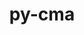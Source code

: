 ---
title: "py-cma"
layout: cache
categories: [package, develop]
meta: {"compilers": ["none"], "num_specs": 30, "num_specs_by_stack": {"e4s": 30, "root": 30}, "oss": ["ubuntu22.04"], "platforms": ["linux"], "stacks": ["e4s", "root"], "targets": ["x86_64_v3"], "versions": ["3.3.0"]}
spec_details: [{"compiler": "none", "hash": "3mbin46454ybxsfcnymhqjjaxwvxdapd", "os": "ubuntu22.04", "platform": "linux", "size": "-", "stacks": ["e4s", "root"], "target": "x86_64_v3", "variants": ["build_system=python_pip", "~constrained_solution_tracking", "~plotting"], "versions": ["3.3.0"]}, {"compiler": "none", "hash": "5lvnek4llgo7w7iyt4rlntlva4ixcp3p", "os": "ubuntu22.04", "platform": "linux", "size": "-", "stacks": ["e4s", "root"], "target": "x86_64_v3", "variants": ["build_system=python_pip", "~constrained_solution_tracking", "~plotting"], "versions": ["3.3.0"]}, {"compiler": "none", "hash": "6dxhero7t4pb6bg7i3copxzslxs3k4gc", "os": "ubuntu22.04", "platform": "linux", "size": "-", "stacks": ["e4s", "root"], "target": "x86_64_v3", "variants": ["build_system=python_pip", "~constrained_solution_tracking", "~plotting"], "versions": ["3.3.0"]}, {"compiler": "none", "hash": "7tnu676slwi33ucwb53rfaonfq4dz43k", "os": "ubuntu22.04", "platform": "linux", "size": "-", "stacks": ["e4s", "root"], "target": "x86_64_v3", "variants": ["build_system=python_pip", "~constrained_solution_tracking", "~plotting"], "versions": ["3.3.0"]}, {"compiler": "none", "hash": "c5kudpyk65qf74ly4rxbnwle5m26phgz", "os": "ubuntu22.04", "platform": "linux", "size": "-", "stacks": ["e4s", "root"], "target": "x86_64_v3", "variants": ["build_system=python_pip", "~constrained_solution_tracking", "~plotting"], "versions": ["3.3.0"]}, {"compiler": "none", "hash": "enns2raigrhi4yeucguer5qeec242zcs", "os": "ubuntu22.04", "platform": "linux", "size": "-", "stacks": ["e4s", "root"], "target": "x86_64_v3", "variants": ["build_system=python_pip", "~constrained_solution_tracking", "~plotting"], "versions": ["3.3.0"]}, {"compiler": "none", "hash": "f4k7mavrqt2rfhxolszteqcgpnljdnjn", "os": "ubuntu22.04", "platform": "linux", "size": "-", "stacks": ["e4s", "root"], "target": "x86_64_v3", "variants": ["build_system=python_pip", "~constrained_solution_tracking", "~plotting"], "versions": ["3.3.0"]}, {"compiler": "none", "hash": "h4rjrwbxfk3jrojfo5b6f5sjupfxsnmm", "os": "ubuntu22.04", "platform": "linux", "size": "-", "stacks": ["e4s", "root"], "target": "x86_64_v3", "variants": ["build_system=python_pip", "~constrained_solution_tracking", "~plotting"], "versions": ["3.3.0"]}, {"compiler": "none", "hash": "hbvdz4pzls4xdv6syj7mxk4ojg24jyi4", "os": "ubuntu22.04", "platform": "linux", "size": "-", "stacks": ["e4s", "root"], "target": "x86_64_v3", "variants": ["build_system=python_pip", "~constrained_solution_tracking", "~plotting"], "versions": ["3.3.0"]}, {"compiler": "none", "hash": "htuakvyzj6e7ezqufhlq3bemw62rvori", "os": "ubuntu22.04", "platform": "linux", "size": "-", "stacks": ["e4s", "root"], "target": "x86_64_v3", "variants": ["build_system=python_pip", "~constrained_solution_tracking", "~plotting"], "versions": ["3.3.0"]}, {"compiler": "none", "hash": "izarxdasbcvqg6rbh54zuw22z2iiznmk", "os": "ubuntu22.04", "platform": "linux", "size": "-", "stacks": ["e4s", "root"], "target": "x86_64_v3", "variants": ["build_system=python_pip", "~constrained_solution_tracking", "~plotting"], "versions": ["3.3.0"]}, {"compiler": "none", "hash": "jjiy2wlq3bhmm5dx4jdcfa6iyyn6rlga", "os": "ubuntu22.04", "platform": "linux", "size": "-", "stacks": ["e4s", "root"], "target": "x86_64_v3", "variants": ["build_system=python_pip", "~constrained_solution_tracking", "~plotting"], "versions": ["3.3.0"]}, {"compiler": "none", "hash": "jna3veraayrk46h5gwls4yisac72hejp", "os": "ubuntu22.04", "platform": "linux", "size": "-", "stacks": ["e4s", "root"], "target": "x86_64_v3", "variants": ["build_system=python_pip", "~constrained_solution_tracking", "~plotting"], "versions": ["3.3.0"]}, {"compiler": "none", "hash": "laoy52jono2rtck4l76reelfe25mm3ao", "os": "ubuntu22.04", "platform": "linux", "size": "-", "stacks": ["e4s", "root"], "target": "x86_64_v3", "variants": ["build_system=python_pip", "~constrained_solution_tracking", "~plotting"], "versions": ["3.3.0"]}, {"compiler": "none", "hash": "nl5ycdqmrohngr62prgd5zs6oicnc2b6", "os": "ubuntu22.04", "platform": "linux", "size": "-", "stacks": ["e4s", "root"], "target": "x86_64_v3", "variants": ["build_system=python_pip", "~constrained_solution_tracking", "~plotting"], "versions": ["3.3.0"]}, {"compiler": "none", "hash": "obihkspcrhkpxu34nkz4posbpvd75yvm", "os": "ubuntu22.04", "platform": "linux", "size": "-", "stacks": ["e4s", "root"], "target": "x86_64_v3", "variants": ["build_system=python_pip", "~constrained_solution_tracking", "~plotting"], "versions": ["3.3.0"]}, {"compiler": "none", "hash": "olpe7anclxp3sjyrnd2aqmclpolnt6el", "os": "ubuntu22.04", "platform": "linux", "size": "-", "stacks": ["e4s", "root"], "target": "x86_64_v3", "variants": ["build_system=python_pip", "~constrained_solution_tracking", "~plotting"], "versions": ["3.3.0"]}, {"compiler": "none", "hash": "rqlrrtvhsvqqv7josndwtihyinovio5m", "os": "ubuntu22.04", "platform": "linux", "size": "-", "stacks": ["e4s", "root"], "target": "x86_64_v3", "variants": ["build_system=python_pip", "~constrained_solution_tracking", "~plotting"], "versions": ["3.3.0"]}, {"compiler": "none", "hash": "slibyeqhkb4xinkeoofg53x3kg3v4tfn", "os": "ubuntu22.04", "platform": "linux", "size": "-", "stacks": ["e4s", "root"], "target": "x86_64_v3", "variants": ["build_system=python_pip", "~constrained_solution_tracking", "~plotting"], "versions": ["3.3.0"]}, {"compiler": "none", "hash": "ss26htexejvaqfyo2dmzc65d64styiz5", "os": "ubuntu22.04", "platform": "linux", "size": "-", "stacks": ["e4s", "root"], "target": "x86_64_v3", "variants": ["build_system=python_pip", "~constrained_solution_tracking", "~plotting"], "versions": ["3.3.0"]}, {"compiler": "none", "hash": "udkc6ieloi7gp4xqooufhk2ol7uibd27", "os": "ubuntu22.04", "platform": "linux", "size": "-", "stacks": ["e4s", "root"], "target": "x86_64_v3", "variants": ["build_system=python_pip", "~constrained_solution_tracking", "~plotting"], "versions": ["3.3.0"]}, {"compiler": "none", "hash": "ugxkc7adhqbue2iwbpmagr7qbedtlm7e", "os": "ubuntu22.04", "platform": "linux", "size": "-", "stacks": ["e4s", "root"], "target": "x86_64_v3", "variants": ["build_system=python_pip", "~constrained_solution_tracking", "~plotting"], "versions": ["3.3.0"]}, {"compiler": "none", "hash": "uxfmm5z4iu6u6q7vokxx3qakiesa2gvx", "os": "ubuntu22.04", "platform": "linux", "size": "-", "stacks": ["e4s", "root"], "target": "x86_64_v3", "variants": ["build_system=python_pip", "~constrained_solution_tracking", "~plotting"], "versions": ["3.3.0"]}, {"compiler": "none", "hash": "wlcu2gqsidlizulejmavcrn6wavmpkfs", "os": "ubuntu22.04", "platform": "linux", "size": "-", "stacks": ["e4s", "root"], "target": "x86_64_v3", "variants": ["build_system=python_pip", "~constrained_solution_tracking", "~plotting"], "versions": ["3.3.0"]}, {"compiler": "none", "hash": "wlo4cg7hrhtmyg3nkektlerpivpmuwn7", "os": "ubuntu22.04", "platform": "linux", "size": "-", "stacks": ["e4s", "root"], "target": "x86_64_v3", "variants": ["build_system=python_pip", "~constrained_solution_tracking", "~plotting"], "versions": ["3.3.0"]}, {"compiler": "none", "hash": "wzho7vhq5sxfbohistrhcaaifapzlp7t", "os": "ubuntu22.04", "platform": "linux", "size": "-", "stacks": ["e4s", "root"], "target": "x86_64_v3", "variants": ["build_system=python_pip", "~constrained_solution_tracking", "~plotting"], "versions": ["3.3.0"]}, {"compiler": "none", "hash": "xieqd65bsmhbc5z62r5m5g244bbm7zoi", "os": "ubuntu22.04", "platform": "linux", "size": "-", "stacks": ["e4s", "root"], "target": "x86_64_v3", "variants": ["build_system=python_pip", "~constrained_solution_tracking", "~plotting"], "versions": ["3.3.0"]}, {"compiler": "none", "hash": "xniuh7i7o523gcb4q2lq6j7vaiypts4f", "os": "ubuntu22.04", "platform": "linux", "size": "-", "stacks": ["e4s", "root"], "target": "x86_64_v3", "variants": ["build_system=python_pip", "~constrained_solution_tracking", "~plotting"], "versions": ["3.3.0"]}, {"compiler": "none", "hash": "yae3cxyaqhjvlux5w7hvssab66p32dug", "os": "ubuntu22.04", "platform": "linux", "size": "-", "stacks": ["e4s", "root"], "target": "x86_64_v3", "variants": ["build_system=python_pip", "~constrained_solution_tracking", "~plotting"], "versions": ["3.3.0"]}, {"compiler": "none", "hash": "zjp2x5fi7suxvq2gxrgbckddx5d3yrlp", "os": "ubuntu22.04", "platform": "linux", "size": "-", "stacks": ["e4s", "root"], "target": "x86_64_v3", "variants": ["build_system=python_pip", "~constrained_solution_tracking", "~plotting"], "versions": ["3.3.0"]}]
---